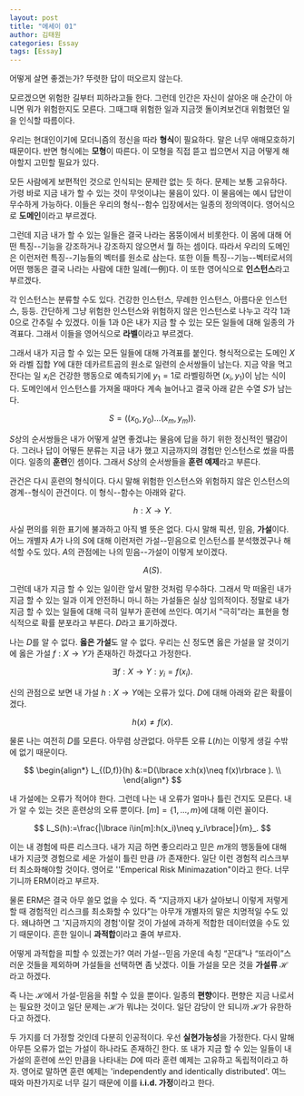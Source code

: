 ```yaml
---
layout: post
title: "에세이 01"
author: 김태원
categories: Essay
tags: [Essay]
---
```


어떻게 살면 좋겠는가? 뚜렷한 답이 떠오르지 않는다. 

모르겠으면 위험한 길부터 피하라고들 한다. 그런데 인간은 자신이 살아온 매 순간이 아니면 뭐가 위험한지도 모른다. 그때그때 위험한 일과 지금껏 돌이켜보건대 위험했던 일을 인식할 따름이다. 

우리는 현대인이기에 모더니즘의 정신을 따라 **형식**이 필요하다. 말은 너무 애매모호하기 때문이다. 반면 형식에는 **모형**이 따른다. 이 모형을 직접 뜯고 씹으면서 지금 어떻게 해야할지 고민할 필요가 있다. 

모든 사람에게 보편적인 것으로 인식되는 문제란 없는 듯 하다. 문제는 보통 고유하다. 가령 바로 지금 내가 할 수 있는 것이 무엇이냐는 물음이 있다. 이 물음에는 예시 답안이 무수하게 가능하다. 이들은 우리의 형식--함수 입장에서는 일종의 정의역이다. 영어식으로 **도메인**이라고 부르겠다. 

그런데 지금 내가 할 수 있는 일들은 결국 나라는 몸뚱이에서 비롯한다. 이 몸에 대해 어떤 특징--기능을 강조하거나 강조하지 않으면서 뭘 하는 셈이다. 따라서 우리의 도메인은 이런저런 특징--기능들의 벡터를 원소로 삼는다. 또한 이들 특징--기능--벡터로서의 어떤 행동은 결국 나라는 사람에 대한 일례(一例)다. 이 또한 영어식으로 **인스턴스**라고 부르겠다.

각 인스턴스는 분류할 수도 있다. 건강한 인스턴스, 무례한 인스턴스, 아름다운 인스턴스, 등등. 간단하게 그냥 위험한 인스턴스와 위험하지 않은 인스턴스로 나누고 각각 $1$과 $0$으로 간추릴 수 있겠다. 이들 $1$과 $0$은 내가 지금 할 수 있는 모든 일들에 대해 일종의 가격표다. 그래서 이들을 영어식으로 **라벨**이라고 부르겠다. 

그래서 내가 지금 할 수 있는 모든 일들에 대해 가격표를 붙인다. 형식적으로는 도메인 $X$와 라벨 집합 $Y$에 대한 데카르트곱의 원소로 일련의 순서쌍들이 남는다. 지금 약을 먹고 잔다는 일 $x_i$은 건강한 행동으로 예측되기에 $y_1=1$로 라벨링하면 $(x_i,y_1)$이 남는 식이다. 도메인에서 인스턴스를 가져올 때마다 계속 늘어나고 결국 아래 같은 수열 $S$가 남는다.

$$
S=((x_0,y_0)\ldots(x_m,y_m)).
$$
 
 $S$상의 순서쌍들은 내가 어떻게 살면 좋겠냐는 물음에 답을 하기 위한 정신적인 땔감이다. 그러나 답이 어떻든 분류는 지금 내가 했고 지금까지의 경험만 인스턴스로 썼을 따름이다. 일종의 **훈련**인 셈이다. 그래서 $S$상의 순서쌍들을 **훈련 예제**라고 부른다. 

관건은 다시 훈련의 형식이다. 다시 말해 위험한 인스턴스와 위험하지 않은 인스턴스의 경계--형식이 관건이다. 이 형식--함수는 아래와 같다.

$$
h:X\longrightarrow Y.
$$

사실 편의를 위한 표기에 불과하고 아직 별 뜻은 없다. 다시 말해 픽션, 믿음, **가설**이다. 어느 개별자 $A$가 나의 $S$에 대해 이런저런 가설--믿음으로 인스턴스를 분석했겠구나 해석할 수도 있다. $A$의 관점에는 나의 믿음--가설이 이렇게 보이겠다.

$$
A(S).
$$

그런데 내가 지금 할 수 있는 일이란 앞서 말한 것처럼 무수하다. 그래서 막 떠올린 내가 지금 할 수 있는 일과 이게 안전하니 마니 하는 가설들은 실상 임의적이다. 정말로 내가 지금 할 수 있는 일들에 대해 극히 일부가 훈련에 쓰인다. 여기서 <q>극히</q>라는 표현을 형식적으로 확률 분포라고 부른다. $D$라고 표기하겠다.

나는 $D$를 알 수 없다. **옳은 가설**도 알 수 없다. 우리는 신 정도면 옳은 가설을 알 것이기에 옳은 가설 $f:X\longrightarrow Y$가 존재하긴 하겠다고 가정한다.

$$
\exists f:X\longrightarrow Y:y_i=f(x_i).
$$

신의 관점으로 보면 내 가설 $h:X\longrightarrow Y$에는 오류가
있다. $D$에 대해 아래와 같은 확률이겠다. 

$$
h(x)\neq f(x).
$$

물론 나는 여전히 $D$를 모른다. 아무렴 상관없다. 아무튼 오류 $L(h)$는 이렇게 생길 수밖에 없기 때문이다. 

$$
\begin{align*}
L_{(D,f)}(h) &:=D(\lbrace x:h(x)\neq f(x)\rbrace ).  \\
\end{align*}
$$

내 가설에는 오류가 적어야 한다. 그런데 나는 내 오류가 얼마나 틀린 건지도 모른다. 내가 알 수 있는 것은 훈련상의 오류 뿐이다. $[m]=\lbrace 1,\ldots,m \rbrace$에 대해 이런 꼴이다.

$$
L_S(h):=\frac{|\lbrace i\in[m]:h(x_i)\neq y_i\rbrace|}{m}_.
$$

이는 내 경험에 따른 리스크다. 내가 지금 하면 좋으리라고 믿은 $m$개의 행동들에 대해 내가 지금껏 경험으로 세운 가설이 틀린 만큼 $i$가 존재한다. 일단 이런 경험적 리스크부터 최소화해야할 것이다. 영어로 ''Emperical Risk Minimazation"이라고 한다. 너무 기니까 $\textrm{ERM}$이라고 부르자. 

물론 $\textrm{ERM}$은 결국 아무 쓸모 없을 수 있다. 즉 <q>지금까지 내가 살아보니 이렇게 저렇게 할 때 경험적인 리스크를 최소화할 수 있다</q>는 아무개 개별자의 말은 치명적일 수도 있다. 왜냐하면 그 '지금까지의 경험'이랄 것이 가설에 과하게 적합한 데이터였을 수도 있기 때문이다. 흔한 일이니 **과적합**이라고 줄여 부르자.

어떻게 과적합을 피할 수 있겠는가? 여러 가설--믿음 가운데 속칭 <q>꼰대</q>나 <q>또라이</q>스러운 것들을 제외하며 가설들을 선택하면 좀 낫겠다. 이들 가설을 모은 것을 **가설류** $\mathcal{H}$라고 하겠다. 

즉 나는 $\mathcal{H}$에서 가설-믿음을 취할 수 있을 뿐이다. 일종의 **편향**이다. 편향은 지금 나로서는 필요한 것이고 일단 문제는 $\mathcal{H}$가 뭐냐는 것이다. 일단 감당이 안 되니까 $\mathcal{H}$가 유한하다고 하겠다. 

두 가지를 더 가정할 것인데 다분히 인공적이다. 우선 **실현가능성**을 가정한다. 다시 말해 아무튼 오류가 없는 가설이 하나라도 존재하긴 한다. 또 내가 지금 할 수 있는 일들이 내 가설의 훈련에 쓰인 만큼을 나타내는 $D$에 따라 훈련 예제는 고유하고 독립적이라고 하자. 영어로 말하면 훈련 예제는 'independently and identically distributed'. 여느 때와 마찬가지로 너무 길기 때문에 이를 **i.i.d. 가정**이라고 한다. 
